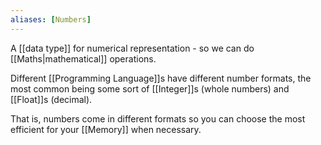 ```yaml
---
aliases: [Numbers]
---
```


A [[data type]] for numerical representation - so we can do [[Maths|mathematical]] operations.

Different [[Programming Language]]s have different number formats, the most common being some sort of [[Integer]]s (whole numbers) and  [[Float]]s (decimal). 

That is, numbers come in different formats so you can choose the most efficient for your [[Memory]] when necessary.